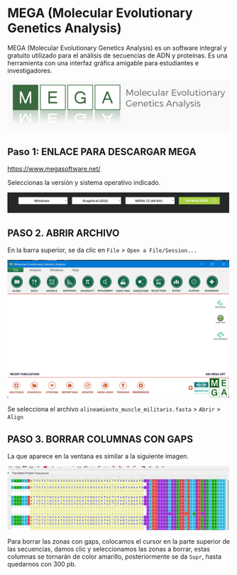 
# MEGA (Molecular Evolutionary Genetics Analysis)


MEGA (Molecular Evolutionary Genetics Analysis) es un software integral y gratuito utilizado para el análisis de secuencias de ADN y proteínas.
Es una herramienta con una interfaz gráfica amigable para estudiantes e investigadores.


<img src="Imagenes/M_logo.png" width="500" alt="Terminal con mkdir">


## Paso 1: ENLACE PARA DESCARGAR MEGA
https://www.megasoftware.net/

Seleccionas la versión y sistema operativo indicado.

<img src="Imagenes/M_0.png" width="500" alt="Terminal con mkdir">

## PASO 2. ABRIR ARCHIVO 

En la barra superior, se da clic en `File` > `Open a File/Session...`



<img src="Imagenes/M_1.png" width="500" alt="Terminal con mkdir">

Se selecciona el archivo `alineamiento_muscle_militaris.fasta` > `Abrir` > `Align`


## PASO 3. BORRAR COLUMNAS CON GAPS

La que aparece en la ventana es similar a la siguiente imagen. 

<img src="Imagenes/M_3.png" width="500" alt="Terminal con mkdir">

Para borrar las zonas con gaps, colocamos el cursor en la parte superior de las secuencias, damos clic y seleccionamos las zonas a borrar, estas columnas se tornarán de color amarillo, posteriormente se da `Supr`, hasta quedarnos con 300 pb.








